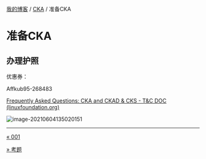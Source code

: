 [我的博客](../_index.md) / [CKA](_index.md) / 准备CKA

# 准备CKA

## 办理护照

优惠券：

Affkub95-268483

[Frequently Asked Questions: CKA and CKAD & CKS - T&C DOC (linuxfoundation.org)](https://docs.linuxfoundation.org/tc-docs/certification/faq-cka-ckad-cks#what-are-the-id-requirements-to-take-the-exam)

![image-20210604135020151](https://fs.poneding.com/images/image-20210604135020151.png)

---
[« 001](001.md)

[» 考题](tasks.md)
